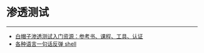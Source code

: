# 渗透测试

------

- [白帽子渗透测试入门资源：参考书、课程、工具、认证](白帽子渗透测试入门资源.html)
- [各种语言一句话反弹 shell](各种语言一句话反弹shell.html)